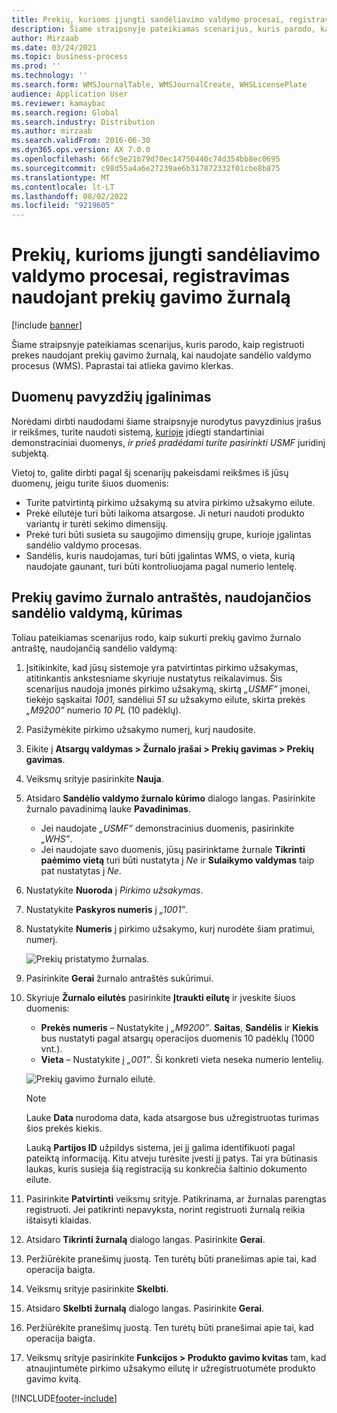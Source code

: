 ```yaml
---
title: Prekių, kurioms įjungti sandėliavimo valdymo procesai, registravimas naudojant prekių gavimo žurnalą
description: Šiame straipsnyje pateikiamas scenarijus, kuris parodo, kaip registruoti prekes naudojant prekių gavimo žurnalą, kai naudojate sandėlio valdymo procesus (WMS).
author: Mirzaab
ms.date: 03/24/2021
ms.topic: business-process
ms.prod: ''
ms.technology: ''
ms.search.form: WMSJournalTable, WMSJournalCreate, WHSLicensePlate
audience: Application User
ms.reviewer: kamaybac
ms.search.region: Global
ms.search.industry: Distribution
ms.author: mirzaab
ms.search.validFrom: 2016-06-30
ms.dyn365.ops.version: AX 7.0.0
ms.openlocfilehash: 66fc9e21b79d70ec14750440c74d354bb8ec0695
ms.sourcegitcommit: c98d55a4a6e27239ae6b317872332f01cbe8b875
ms.translationtype: MT
ms.contentlocale: lt-LT
ms.lasthandoff: 08/02/2022
ms.locfileid: "9219605"
---
```

# <a name="register-items-enabled-for-warehouse-management-processes-using-an-item-arrival-journal"></a>Prekių, kurioms įjungti sandėliavimo valdymo procesai, registravimas naudojant prekių gavimo žurnalą

[!include [banner](../../includes/banner.md)]

Šiame straipsnyje pateikiamas scenarijus, kuris parodo, kaip registruoti prekes naudojant prekių gavimo žurnalą, kai naudojate sandėlio valdymo procesus (WMS). Paprastai tai atlieka gavimo klerkas.

## <a name="enable-sample-data"></a>Duomenų pavyzdžių įgalinimas

Norėdami dirbti naudodami šiame straipsnyje nurodytus pavyzdinius įrašus ir reikšmes, turite naudoti sistemą, [kurioje](../../../fin-ops-core/fin-ops/get-started/demo-data.md) įdiegti standartiniai demonstraciniai duomenys, *ir prieš pradėdami turite pasirinkti USMF* juridinį subjektą.

Vietoj to, galite dirbti pagal šį scenarijų pakeisdami reikšmes iš jūsų duomenų, jeigu turite šiuos duomenis:

- Turite patvirtintą pirkimo užsakymą su atvira pirkimo užsakymo eilute.
- Prekė eilutėje turi būti laikoma atsargose. Ji neturi naudoti produkto variantų ir turėti sekimo dimensijų.
- Prekė turi būti susieta su saugojimo dimensijų grupe, kurioje įgalintas sandėlio valdymo procesas.
- Sandėlis, kuris naudojamas, turi būti įgalintas WMS, o vieta, kurią naudojate gaunant, turi būti kontroliuojama pagal numerio lentelę.

## <a name="create-an-item-arrival-journal-header-that-uses-warehouse-management"></a>Prekių gavimo žurnalo antraštės, naudojančios sandėlio valdymą, kūrimas

Toliau pateikiamas scenarijus rodo, kaip sukurti prekių gavimo žurnalo antraštę, naudojančią sandėlio valdymą:

1. Įsitikinkite, kad jūsų sistemoje yra patvirtintas pirkimo užsakymas, atitinkantis ankstesniame skyriuje nustatytus reikalavimus. Šis scenarijus naudoja įmonės pirkimo užsakymą, skirtą *„USMF”* įmonei, tiekėjo sąskaitai *1001,* sandėliui *51 su* užsakymo eilute, skirta prekės *„M9200”* numerio *10 PL* (10 padėklų).
1. Pasižymėkite pirkimo užsakymo numerį, kurį naudosite.
1. Eikite į **Atsargų valdymas \> Žurnalo įrašai \> Prekių gavimas \> Prekių gavimas**.
1. Veiksmų srityje pasirinkite **Nauja**.
1. Atsidaro **Sandėlio valdymo žurnalo kūrimo** dialogo langas. Pasirinkite žurnalo pavadinimą lauke **Pavadinimas**.
    - Jei naudojate *„USMF”* demonstracinius duomenis, pasirinkite *„WHS”*.
    - Jei naudojate savo duomenis, jūsų pasirinktame žurnale **Tikrinti paėmimo vietą** turi būti nustatyta į *Ne* ir **Sulaikymo valdymas** taip pat nustatytas į *Ne*.
1. Nustatykite **Nuoroda** į *Pirkimo užsakymas*.
1. Nustatykite **Paskyros numeris** į *„1001”*.
1. Nustatykite **Numeris** į pirkimo užsakymo, kurį nurodėte šiam pratimui, numerį.

    ![Prekių pristatymo žurnalas.](../media/item-arrival-journal-header.png "Prekių gavimo žurnalas")

1. Pasirinkite **Gerai** žurnalo antraštės sukūrimui.
1. Skyriuje **Žurnalo eilutės** pasirinkite **Įtraukti eilutę** ir įveskite šiuos duomenis:
    - **Prekės numeris** – Nustatykite į *„M9200”*. **Saitas**, **Sandėlis** ir **Kiekis** bus nustatyti pagal atsargų operacijos duomenis 10 padėklų (1000 vnt.).
    - **Vieta** – Nustatykite į *„001”*. Ši konkreti vieta neseka numerio lentelių.

    ![Prekių gavimo žurnalo eilutė.](../media/item-arrival-journal-line.png "Prekių gavimo žurnalo eilutė")

    > [!NOTE]
    > Lauke **Data** nurodoma data, kada atsargose bus užregistruotas turimas šios prekės kiekis.  
    >
    > Lauką **Partijos ID** užpildys sistema, jei jį galima identifikuoti pagal pateiktą informaciją. Kitu atveju turėsite įvesti jį patys. Tai yra būtinasis laukas, kuris susieja šią registraciją su konkrečia šaltinio dokumento eilute.  

1. Pasirinkite **Patvirtinti** veiksmų srityje. Patikrinama, ar žurnalas parengtas registruoti. Jei patikrinti nepavyksta, norint registruoti žurnalą reikia ištaisyti klaidas.  
1. Atsidaro **Tikrinti žurnalą** dialogo langas. Pasirinkite **Gerai**.
1. Peržiūrėkite pranešimų juostą. Ten turėtų būti pranešimas apie tai, kad operacija baigta.  
1. Veiksmų srityje pasirinkite **Skelbti**.
1. Atsidaro **Skelbti žurnalą** dialogo langas. Pasirinkite **Gerai**.
1. Peržiūrėkite pranešimų juostą. Ten turėtų būti pranešimai apie tai, kad operacija baigta.
1. Veiksmų srityje pasirinkite **Funkcijos > Produkto gavimo kvitas** tam, kad atnaujintumėte pirkimo užsakymo eilutę ir užregistruotumėte produkto gavimo kvitą.


[!INCLUDE[footer-include](../../../includes/footer-banner.md)]
